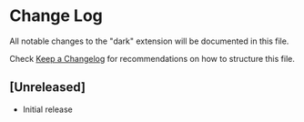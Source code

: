 # Change Log

All notable changes to the "dark" extension will be documented in this file.

Check [Keep a Changelog](http://keepachangelog.com/) for recommendations on how to structure this file.

## [Unreleased]

- Initial release
